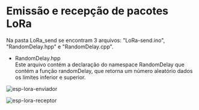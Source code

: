 # Emissão e recepção de pacotes LoRa

<div align='left'>
  Na pasta LoRa_send se encontram 3 arquivos: "LoRa-send.ino", "RandomDelay.hpp" e "RandomDelay.cpp". <br/>
  <ul>
    <li>RandomDelay.hpp</li>
    Este arquivo contém a declaração do namespace RandomDelay que contém a função randomDelay, que retorna um número
    aleatório dados os limites inferior e superior.
  </ul>
</div>

![esp-lora-enviador](https://github.com/IdeiaLab/wifi-lora-esp32/assets/121146950/fed75b09-6dcd-4acf-a47e-1e6ec7b025ac "Emissor LoRa")



![esp-lora-receptor](https://github.com/IdeiaLab/wifi-lora-esp32/assets/121146950/a1938a02-1822-468a-9ed3-7859bb2eefb7 "Receptor LoRa")
